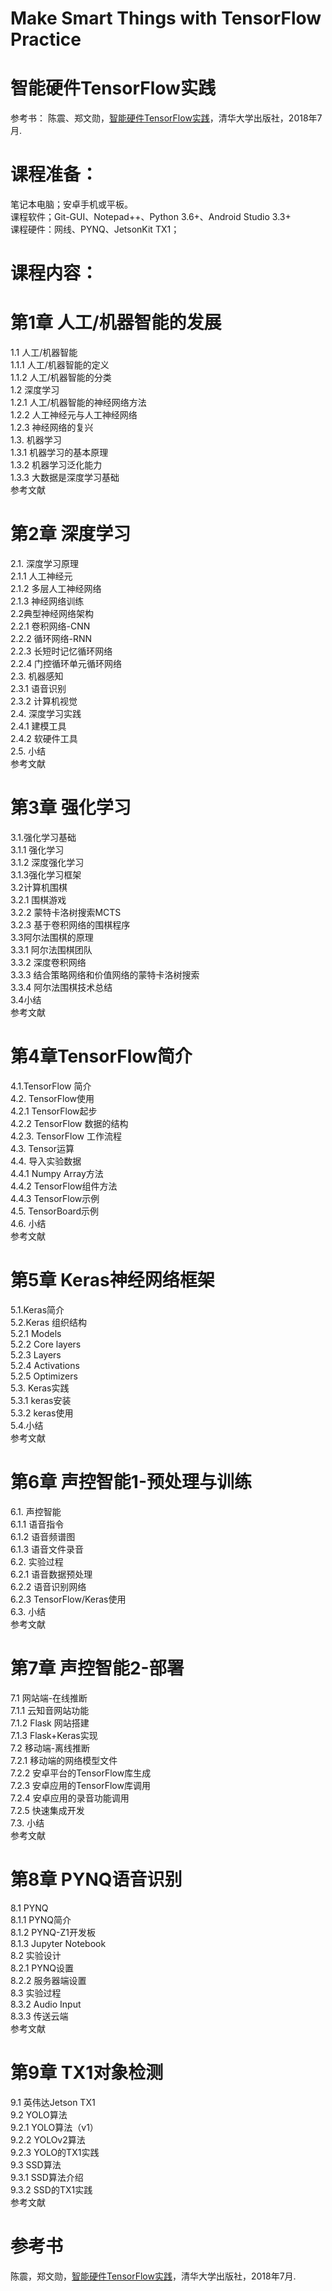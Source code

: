 # Make Smart Things with TensorFlow Practice
# 智能硬件TensorFlow实践
参考书： 陈震、郑文勋，[智能硬件TensorFlow实践](https://item.jd.com/12400108.html)，清华大学出版社，2018年7月.

# 课程准备：
笔记本电脑；安卓手机或平板。  
课程软件；Git-GUI、Notepad++、Python 3.6+、Android Studio 3.3+  
课程硬件：网线、PYNQ、JetsonKit TX1；  

# 课程内容：

# 第1章 人工/机器智能的发展  
1.1 人工/机器智能  
1.1.1 人工/机器智能的定义  
1.1.2 人工/机器智能的分类  
1.2 深度学习  
1.2.1 人工/机器智能的神经网络方法  
1.2.2 人工神经元与人工神经网络  
1.2.3 神经网络的复兴  
1.3. 机器学习  
1.3.1 机器学习的基本原理  
1.3.2 机器学习泛化能力  
1.3.3 大数据是深度学习基础  
参考文献  

# 第2章 深度学习  
2.1. 深度学习原理  
2.1.1 人工神经元  
2.1.2 多层人工神经网络  
2.1.3 神经网络训练  
2.2典型神经网络架构  
2.2.1 卷积网络-CNN  
2.2.2 循环网络-RNN  
2.2.3 长短时记忆循环网络  
2.2.4 门控循环单元循环网络  
2.3. 机器感知  
2.3.1 语音识别  
2.3.2 计算机视觉  
2.4. 深度学习实践  
2.4.1 建模工具  
2.4.2 软硬件工具  
2.5. 小结  
参考文献  

# 第3章 强化学习  
3.1.强化学习基础  
3.1.1 强化学习  
3.1.2 深度强化学习  
3.1.3强化学习框架  
3.2计算机围棋  
3.2.1 围棋游戏  
3.2.2 蒙特卡洛树搜索MCTS  
3.2.3 基于卷积网络的围棋程序  
3.3阿尔法围棋的原理  
3.3.1 阿尔法围棋团队  
3.3.2 深度卷积网络  
3.3.3 结合策略网络和价值网络的蒙特卡洛树搜索  
3.3.4 阿尔法围棋技术总结  
3.4小结  
参考文献  

# 第4章TensorFlow简介  
4.1.TensorFlow 简介  
4.2. TensorFlow使用  
4.2.1 TensorFlow起步  
4.2.2 TensorFlow 数据的结构  
4.2.3. TensorFlow 工作流程  
4.3. Tensor运算  
4.4. 导入实验数据  
4.4.1 Numpy Array方法  
4.4.2 TensorFlow组件方法  
4.4.3 TensorFlow示例  
4.5. TensorBoard示例  
4.6. 小结  
参考文献  

# 第5章 Keras神经网络框架  
5.1.Keras简介  
5.2.Keras 组织结构  
5.2.1 Models  
5.2.2 Core layers  
5.2.3 Layers  
5.2.4 Activations  
5.2.5 Optimizers  
5.3. Keras实践  
5.3.1 keras安装  
5.3.2 keras使用  
5.4.小结  
参考文献  

# 第6章 声控智能1-预处理与训练  
6.1. 声控智能  
6.1.1 语音指令  
6.1.2 语音频谱图  
6.1.3 语音文件录音  
6.2. 实验过程  
6.2.1 语音数据预处理  
6.2.2 语音识别网络  
6.2.3 TensorFlow/Keras使用  
6.3. 小结  
参考文献  

# 第7章 声控智能2-部署  
7.1 网站端-在线推断  
7.1.1 云知音网站功能  
7.1.2 Flask 网站搭建  
7.1.3 Flask+Keras实现  
7.2 移动端-离线推断  
7.2.1 移动端的网络模型文件  
7.2.2 安卓平台的TensorFlow库生成  
7.2.3 安卓应用的TensorFlow库调用  
7.2.4 安卓应用的录音功能调用  
7.2.5 快速集成开发  
7.3. 小结  
参考文献  

# 第8章 PYNQ语音识别  
8.1 PYNQ  
8.1.1 PYNQ简介  
8.1.2 PYNQ-Z1开发板  
8.1.3 Jupyter Notebook  
8.2 实验设计  
8.2.1 PYNQ设置  
8.2.2 服务器端设置  
8.3 实验过程  
8.3.2 Audio Input  
8.3.3 传送云端  
参考文献  	

# 第9章  TX1对象检测  
9.1 英伟达Jetson TX1  
9.2 YOLO算法  
9.2.1  YOLO算法（v1）  
9.2.2  YOLOv2算法  
9.2.3 YOLO的TX1实践  
9.3 SSD算法  
9.3.1 SSD算法介绍  
9.3.2 SSD的TX1实践  
参考文献  


# 参考书 
陈震，郑文勋，[智能硬件TensorFlow实践](https://item.jd.com/12400108.html)，清华大学出版社，2018年7月. 
